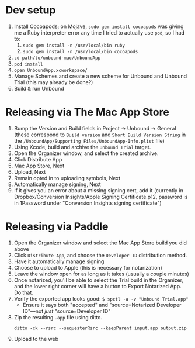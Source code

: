 # Dev setup

1. Install Cocoapods; on Mojave, `sudo gem install cocoapods` was giving me a Ruby interpreter error any time I tried to actually use `pod`, so I had to:
    1. `sudo gem install -n /usr/local/bin ruby`
    2. `sudo gem install -n /usr/local/bin cocoapods`
2. `cd path/to/unbound-mac/UnboundApp`
3. `pod install`
4. `open UnboundApp.xcworkspace/`
5. Manage Schemes and create a new scheme for Unbound and Unbound Trial (this may already be done?)
6. Build & run Unbound

# Releasing via The Mac App Store
1. Bump the Version and Build fields in Project -> Unbound -> General (these correspond to `Build version` and `Short Build Version String` in the `/UnboundApp/Supporting Files/UnboundApp-Info.plist` file)
1. Using Xcode, build and archive the `Unbound Trial` target.
1. Open the Organizer window, and select the created archive.
1. Click Distribute App
1. Mac App Store, Next
1. Upload, Next
1. Remain opted in to uploading symbols, Next
1. Automatically manage signing, Next
1. If it gives you an error about a missing signing cert, add it (currently in Dropbox/Conversion Insights/Apple Signing Certificate.p12, password is in 1Password under "Conversion Insights signing certificate")

# Releasing via Paddle

1. Open the Organizer window and select the Mac App Store build you did above
1. Click `Distribute App`, and choose the `Developer ID` distribution method.
1. Have it automatically manage signing
1. Choose to upload to Apple (this is necessary for notarization)
1. Leave the window open for as long as it takes (usually a couple minutes)
1. Once notarized, you'll be able to select the Trial build in the Organizer, and the lower right corner will have a button to Export Notarized App. Do that.
1. Verify the exported app looks good: `$ spctl -a -v "Unbound Trial.app"`
    - Ensure it says both "accepted" and "source=Notarized Developer ID"—not *just* "source=Developer ID"
1. Zip the resulting `.app` file using ditto.
    ```
    ditto -ck --rsrc --sequesterRsrc --keepParent input.app output.zip
    ```
1. Upload to the web
